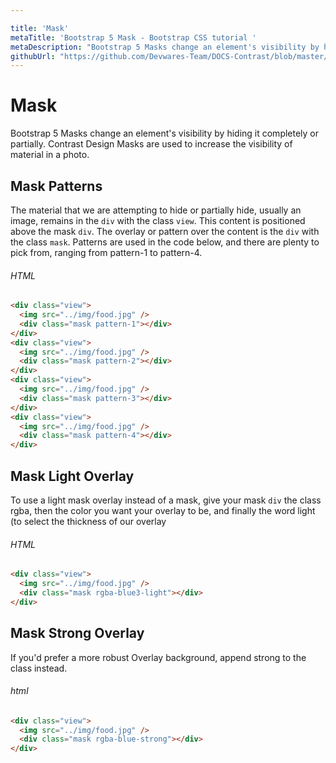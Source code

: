 ```yaml
---

title: 'Mask'
metaTitle: 'Bootstrap 5 Mask - Bootstrap CSS tutorial '
metaDescription: "Bootstrap 5 Masks change an element's visibility by hiding it completely or partially."
githubUrl: "https://github.com/Devwares-Team/DOCS-Contrast/blob/master/content/contrast/javascript/components/mask.md"
---
```

# Mask

Bootstrap 5 Masks change an element's visibility by hiding it completely or partially. Contrast Design Masks are used to increase the visibility of material in a photo.

## Mask Patterns

The material that we are attempting to hide or partially hide, usually an image, remains in the `div` with the class `view`. This content is positioned above the mask `div`. The overlay or pattern over the content is the `div` with the class `mask`. Patterns are used in the code below, and there are plenty to pick from, ranging from pattern-1 to pattern-4.

<Mask1/>

###### HTML

```html
<div class="view">
  <img src="../img/food.jpg" />
  <div class="mask pattern-1"></div>
</div>
<div class="view">
  <img src="../img/food.jpg" />
  <div class="mask pattern-2"></div>
</div>
<div class="view">
  <img src="../img/food.jpg" />
  <div class="mask pattern-3"></div>
</div>
<div class="view">
  <img src="../img/food.jpg" />
  <div class="mask pattern-4"></div>
</div>
```

## Mask Light Overlay

To use a light mask overlay instead of a mask, give your mask `div` the class rgba, then the color you want your overlay to be, and finally the word light (to select the thickness of our overlay

<Mask2/>

###### HTML

```html
<div class="view">
  <img src="../img/food.jpg" />
  <div class="mask rgba-blue3-light"></div>
</div>
```

## Mask Strong Overlay

If you'd prefer a more robust Overlay background, append strong to the class instead.

<Mask3/>

###### html

```html
<div class="view">
  <img src="../img/food.jpg" />
  <div class="mask rgba-blue-strong"></div>
</div>
```
